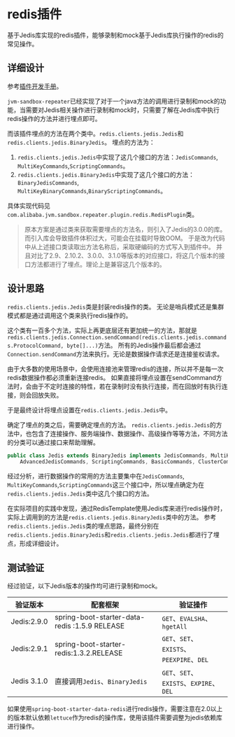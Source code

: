 # redis插件

基于Jedis库实现的redis插件，能够录制和mock基于Jedis库执行操作的redis的常见操作。


## 详细设计

参考[插件开发手册](../../docs/plugin-development.md)。

`jvm-sandbox-repeater`已经实现了对于一个java方法的调用进行录制和mock的功能，当需要对Jedis相关操作进行录制和mock时，只需要了解在Jedis库中执行redis操作的方法并进行埋点即可。

而该插件埋点的方法在两个类中。`redis.clients.jedis.Jedis`和`redis.clients.jedis.BinaryJedis`。
埋点的方法为：

1. `redis.clients.jedis.Jedis`中实现了这几个接口的方法：`JedisCommands`, `MultiKeyCommands`,`ScriptingCommands`。
2. `redis.clients.jedis.BinaryJedis`中实现了这几个接口的方法：`BinaryJedisCommands`, `MultiKeyBinaryCommands`,`BinaryScriptingCommands`。

具体实现代码见`com.alibaba.jvm.sandbox.repeater.plugin.redis.RedisPlugin`类。

> 原本方案是通过类来获取需要埋点的方法名，则引入了Jedis的3.0.0的库。而引入库会导致插件体积过大，可能会在挂载时导致OOM。
> 于是改为代码中从上述接口类读取出方法名称后，采取硬编码的方式写入到插件中。
> 并且对比了2.9、2.10.2、3.0.0、3.1.0等版本的对应接口，将这几个版本的接口方法都进行了埋点。理论上是兼容这几个版本的。


## 设计思路

`redis.clients.jedis.Jedis`类是封装redis操作的类。
无论是哨兵模式还是集群模式都是通过调用这个类来执行redis操作的。

这个类有一百多个方法，实际上再更底层还有更加统一的方法，那就是`redis.clients.jedis.Connection.sendCommand(redis.clients.jedis.commands.ProtocolCommand, byte[]...)`方法。
所有的Jedis操作最后都会通过`Connection.sendCommand`方法来执行。无论是数据操作请求还是连接鉴权请求。

由于大多数的使用场景中，会使用连接池来管理redis的连接，所以并不是每一次redis数据操作都必须重新连接redis。
如果直接将埋点设置在sendCommand方法时，会由于不定时连接的特性，若在录制时没有执行连接，而在回放时有执行连接，则会回放失败。

于是最终设计将埋点设置在`redis.clients.jedis.Jedis`中。

确定了埋点的类之后，需要确定埋点的方法。
`redis.clients.jedis.Jedis`的方法中，也包含了连接操作、服务端操作、数据操作、高级操作等等方法，不同方法的分类可以通过接口来帮助理解。

```java
public class Jedis extends BinaryJedis implements JedisCommands, MultiKeyCommands,
    AdvancedJedisCommands, ScriptingCommands, BasicCommands, ClusterCommands, SentinelCommands, ModuleCommands {}
```

经过分析，进行数据操作的常用的方法主要集中在`JedisCommands`, `MultiKeyCommands`,`ScriptingCommands`这三个接口中，所以埋点确定为在`redis.clients.jedis.Jedis`类中这几个接口的方法。


在实际项目的实践中发现，通过RedisTemplate使用Jedis库来进行redis操作时，实际上调用到的方法是`redis.clients.jedis.BinaryJedis`类中的方法。
参考`redis.clients.jedis.Jedis`类的埋点思路，最终分别在`redis.clients.jedis.BinaryJedis`和`redis.clients.jedis.Jedis`都进行了埋点，形成详细设计。

## 测试验证

经过验证，以下Jedis版本的操作均可进行录制和mock。

| 验证版本    | 配套框架                                      | 验证操作                                   |
| ----------- | --------------------------------------------- | ------------------------------------------ |
| Jedis:2.9.0 | spring-boot-starter-data-redis :1.5.9 RELEASE | `GET`、`EVALSHA`、`hgetAll` |
| Jedis:2.9.1 | spring-boot-starter-redis:1.3.2.RELEASE       | `GET`、`SET`、`EXISTS`、`PEEXPIRE`、`DEL`  |
| Jedis 3.1.0 | 直接调用`Jedis`、`BinaryJedis`                | `GET`、`SET`、`EXISTS`、`EXPIRE`、`DEL`    |

如果使用`spring-boot-starter-data-redis`进行redis操作，需要注意在2.0以上的版本默认依赖`lettuce`作为redis的操作库，使用该插件需要调整为jedis依赖库进行操作。

